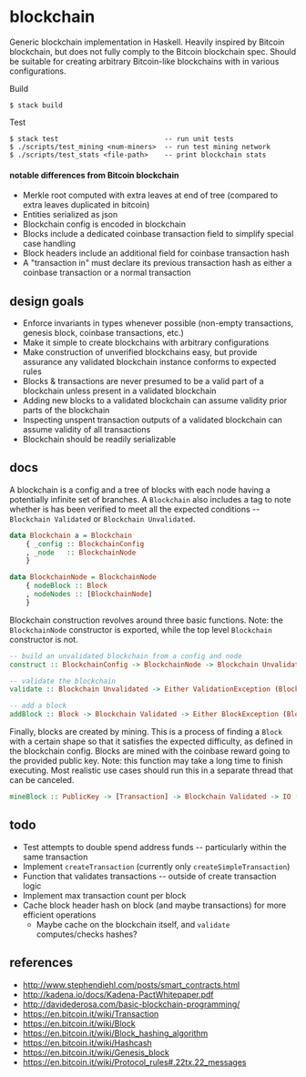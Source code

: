 # blockchain

Generic blockchain implementation in Haskell. Heavily inspired by Bitcoin blockchain, but does not fully comply to the Bitcoin blockchain spec. Should be suitable for creating arbitrary Bitcoin-like blockchains with in various configurations.

Build

```
$ stack build
```

Test

```
$ stack test                          -- run unit tests
$ ./scripts/test_mining <num-miners>  -- run test mining network
$ ./scripts/test_stats <file-path>    -- print blockchain stats
```

#### notable differences from Bitcoin blockchain

* Merkle root computed with extra leaves at end of tree (compared to extra leaves duplicated in bitcoin)
* Entities serialized as json
* Blockchain config is encoded in blockchain
* Blocks include a dedicated coinbase transaction field to simplify special case handling
* Block headers include an additional field for coinbase transaction hash
* A "transaction in" must declare its previous transaction hash as either a coinbase transaction or a normal transaction

## design goals

* Enforce invariants in types whenever possible (non-empty transactions, genesis block, coinbase transactions, etc.)
* Make it simple to create blockchains with arbitrary configurations
* Make construction of unverified blockchains easy, but provide assurance any validated blockchain instance conforms to expected rules
* Blocks & transactions are never presumed to be a valid part of a blockchain unless present in a validated blockchain
* Adding new blocks to a validated blockchain can assume validity prior parts of the blockchain
* Inspecting unspent transaction outputs of a validated blockchain can assume validity of all transactions
* Blockchain should be readily serializable

## docs

A blockchain is a config and a tree of blocks with each node having a potentially infinite set of branches. A `Blockchain` also includes a tag to note whether is has been verified to meet all the expected conditions -- `Blockchain Validated` or `Blockchain Unvalidated`.

```hs
data Blockchain a = Blockchain
    { _config :: BlockchainConfig
    , _node   :: BlockchainNode
    }

data BlockchainNode = BlockchainNode
    { nodeBlock :: Block
    , nodeNodes :: [BlockchainNode]
    }
```

Blockchain construction revolves around three basic functions. Note: the `BlockchainNode` constructor is exported, while the top level `Blockchain` constructor is not.

```hs
-- build an unvalidated blockchain from a config and node
construct :: BlockchainConfig -> BlockchainNode -> Blockchain Unvalidated

-- validate the blockchain
validate :: Blockchain Unvalidated -> Either ValidationException (Blockchain Validated)

-- add a block
addBlock :: Block -> Blockchain Validated -> Either BlockException (Blockchain Validated)
```

Finally, blocks are created by mining. This is a process of finding a `Block` with a certain shape so that it satisfies the expected difficulty, as defined in the blockchain config. Blocks are mined with the coinbase reward going to the provided public key. Note: this function may take a long time to finish executing. Most realistic use cases should run this in a separate thread that can be canceled.

```hs
mineBlock :: PublicKey -> [Transaction] -> Blockchain Validated -> IO (Either MineBlockException Block)
```

## todo

* Test attempts to double spend address funds -- particularly within the same transaction
* Implement `createTransaction` (currently only `createSimpleTransaction`)
* Function that validates transactions -- outside of create transaction logic
* Implement max transaction count per block
* Cache block header hash on block (and maybe transactions) for more efficient operations
  * Maybe cache on the blockchain itself, and `validate` computes/checks hashes?

## references

* http://www.stephendiehl.com/posts/smart_contracts.html
* http://kadena.io/docs/Kadena-PactWhitepaper.pdf
* http://davidederosa.com/basic-blockchain-programming/
* https://en.bitcoin.it/wiki/Transaction
* https://en.bitcoin.it/wiki/Block
* https://en.bitcoin.it/wiki/Block_hashing_algorithm
* https://en.bitcoin.it/wiki/Hashcash
* https://en.bitcoin.it/wiki/Genesis_block
* https://en.bitcoin.it/wiki/Protocol_rules#.22tx.22_messages
